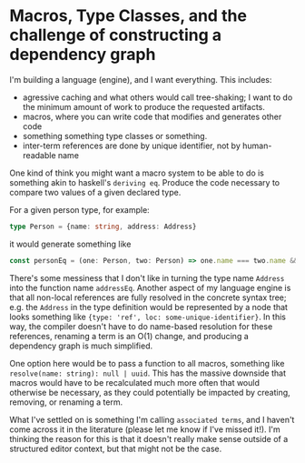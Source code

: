
# Macros, Type Classes, and the challenge of constructing a dependency graph

I'm building a language (engine), and I want everything. This includes:

- agressive caching and what others would call tree-shaking; I want to do the minimum amount of work to produce the requested artifacts.
- macros, where you can write code that modifies and generates other code
- something something type classes or something.
- inter-term references are done by unique identifier, not by human-readable name

One kind of think you might want a macro system to be able to do is something akin to haskell's `deriving eq`. Produce the code necessary to compare two values of a given declared type.

For a given person type, for example:
```ts
type Person = {name: string, address: Address}
```
it would generate something like
```ts
const personEq = (one: Person, two: Person) => one.name === two.name && addressEq(one.address, two.address)
```

There's some messiness that I don't like in turning the type name `Address` into the function name `addressEq`. Another aspect of my language engine is that all non-local references are fully resolved in the concrete syntax tree; e.g. the `Address` in the type definition would be represented by a node that looks something like `{type: 'ref', loc: some-unique-identifier}`. In this way, the compiler doesn't have to do name-based resolution for these references, renaming a term is an O(1) change, and producing a dependency graph is much simplified.

One option here would be to pass a function to all macros, something like `resolve(name: string): null | uuid`. This has the massive downside that macros would have to be recalculated much more often that would otherwise be necessary, as they could potentially be impacted by creating, removing, or renaming a term.

What I've settled on is something I'm calling `associated terms`, and I haven't come across it in the literature (please let me know if I've missed it!). I'm thinking the reason for this is that it doesn't really make sense outside of a structured editor context, but that might not be the case.



